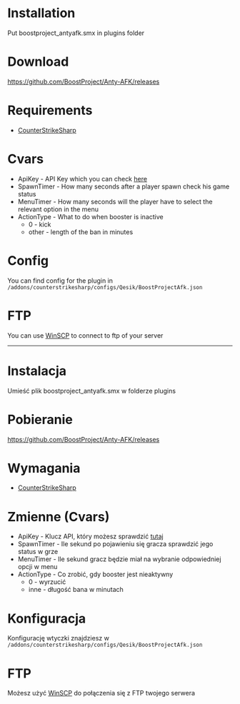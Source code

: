 # Installation

Put boostproject_antyafk.smx in plugins folder

# Download

https://github.com/BoostProject/Anty-AFK/releases

# Requirements

- [CounterStrikeSharp](https://github.com/roflmuffin/CounterStrikeSharp)

# Cvars

- ApiKey - API Key which you can check [here](https://boostproject.pro/panel-serwerow)
- SpawnTimer - How many seconds after a player spawn check his game status
- MenuTimer - How many seconds will the player have to select the relevant option in the menu
- ActionType - What to do when booster is inactive
    - 0 - kick
    - other - length of the ban in minutes

# Config

You can find config for the plugin in `/addons/counterstrikesharp/configs/Qesik/BoostProjectAfk.json`

# FTP

You can use [WinSCP](https://winscp.net/eng/download.php) to connect to ftp of your server

---

# Instalacja

Umieść plik boostproject_antyafk.smx w folderze plugins

# Pobieranie

https://github.com/BoostProject/Anty-AFK/releases

# Wymagania

- [CounterStrikeSharp](https://github.com/roflmuffin/CounterStrikeSharp)

# Zmienne (Cvars)

- ApiKey - Klucz API, który możesz sprawdzić [tutaj](https://boostproject.pro/panel-serwerow)
- SpawnTimer - Ile sekund po pojawieniu się gracza sprawdzić jego status w grze
- MenuTimer - Ile sekund gracz będzie miał na wybranie odpowiedniej opcji w menu
- ActionType - Co zrobić, gdy booster jest nieaktywny
    - 0 - wyrzucić
    - inne - długość bana w minutach

# Konfiguracja

Konfigurację wtyczki znajdziesz w `/addons/counterstrikesharp/configs/Qesik/BoostProjectAfk.json`

# FTP

Możesz użyć [WinSCP](https://winscp.net/eng/download.php) do połączenia się z FTP twojego serwera
